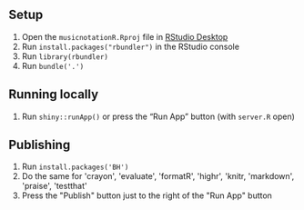 ## Setup

1. Open the `musicnotationR.Rproj` file in [RStudio Desktop](https://www.rstudio.com/products/RStudio/#Desktop)
2. Run `install.packages("rbundler")` in the RStudio console
3. Run `library(rbundler)`
4. Run `bundle('.')`


## Running locally

1. Run `shiny::runApp()` or press the “Run App” button (with `server.R` open)


## Publishing

1. Run `install.packages('BH')`
2. Do the same for 'crayon', 'evaluate', 'formatR', 'highr', 'knitr, 'markdown', 'praise', 'testthat'
3. Press the "Publish" button just to the right of the "Run App" button
